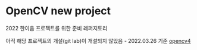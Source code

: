 # OpenCV new project
2022 한이음 프로젝트를 위한 준비 레퍼지토리


아직 해당 프로젝트의 개설(git lab)이 개설되지 않았음 - 2022.03.26 기준
[opencv4](https://velog.io/@bangsy/Python-OpenCV-4)
